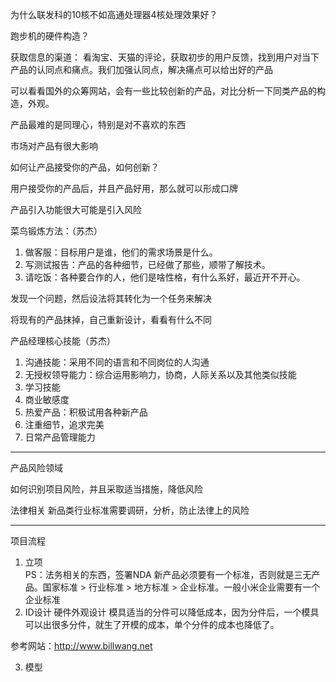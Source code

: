 为什么联发科的10核不如高通处理器4核处理效果好？

跑步机的硬件构造？

获取信息的渠道：
看淘宝、天猫的评论，获取初步的用户反馈，找到用户对当下产品的认同点和痛点。我们加强认同点，解决痛点可以给出好的产品  

可以看看国外的众筹网站，会有一些比较创新的产品，对比分析一下同类产品的构造，外观。

产品最难的是同理心，特别是对不喜欢的东西

市场对产品有很大影响

如何让产品接受你的产品，如何创新？

用户接受你的产品后，并且产品好用，那么就可以形成口牌

产品引入功能很大可能是引入风险

菜鸟锻炼方法：（苏杰）
1. 做客服：目标用户是谁，他们的需求场景是什么。
2. 写测试报告：产品的各种细节，已经做了那些，顺带了解技术。
3. 请吃饭：各种要合作的人，他们是啥性格，有什么系好，最近开不开心。

发现一个问题，然后设法将其转化为一个任务来解决

将现有的产品抹掉，自己重新设计，看看有什么不同

产品经理核心技能（苏杰）
1. 沟通技能：采用不同的语言和不同岗位的人沟通
2. 无授权领导能力：综合运用影响力，协商，人际关系以及其他类似技能
3. 学习技能
4. 商业敏感度
5. 热爱产品：积极试用各种新产品
6. 注重细节，追求完美
7. 日常产品管理能力

---------
产品风险领域

如何识别项目风险，并且采取适当措施，降低风险

法律相关
新品类行业标准需要调研，分析，防止法律上的风险

------
项目流程
1. 立项  
PS：法务相关的东西，签署NDA
新产品必须要有一个标准，否则就是三无产品。国家标准 > 行业标准 > 地方标准 > 企业标准。一般小米企业需要有一个企业标准
2. ID设计
硬件外观设计
模具适当的分件可以降低成本，因为分件后，一个模具可以出很多分件，就生了开模的成本，单个分件的成本也降低了。

参考网站：http://www.billwang.net

3. 模型

